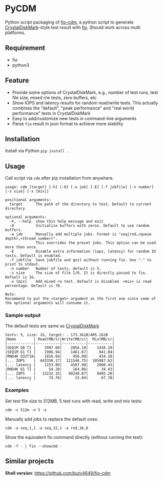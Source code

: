 # PyCDM

Python script packaging of [fio-cdm](https://github.com/OliverLew/fio-cdm), a python script to generate [CrystalDiskMark](https://crystalmark.info/en/software/crystaldiskmark/)-style test result with [fio](https://github.com/axboe/fio). Should work across multi platforms.

## Requirement

- fio
- python3

## Feature

- Provide some options of CrystalDiskMark, e.g., number of test runs, test file size, mixed r/w tests, zero buffers, etc
- Show IOPS and latency results for random read/write tests.
  This actually combines the "default", "peak performance" and "real world performance" tests in CrystalDiskMark
- Easy to add/customize new tests in command-line arguments
- Parse `fio` result in json format to achieve more stability

## Installation

Install via Python `pip install .`

## Usage

Call script via `cdm` after pip installation from anywhere.

```
usage: cdm [target] [-h] [-0] [-a job] [-E] [-f jobfile] [-n number] [-s size] [-x [mix]]

positional arguments:
  target      The path of the directory to test. Default to current directory.

optional arguments:
  -h, --help  show this help message and exit
  -0          Initialize buffers with zeros. Default to use random buffers.
  -a job      Manually add multiple jobs. Format is "seq|rnd,<queue depth>,<thread number>".
              This overrides the preset jobs. This option can be used more than once.
  -E          Disable extra information (iops, latency) for random IO tests. Default is enabled.
  -f jobfile  Save jobfile and quit without running fio. Use "-" to print to stdout.
  -n number   Number of tests, default is 5.
  -s size     The size of file I/O. It is directly passed to fio. Default is 1G.
  -x [mix]    Add mixed rw test. Default is disabled. <mix> is read percentage. Default is 70.

Note:
Recommend to put the <target> argument as the first one since some of the optional arguments will consume it.
```

### Sample output

The default tests are same as [CrystalDiskMark](https://crystalmark.info/en/software/crystaldiskmark/crystaldiskmark-main-menu/)

```
tests: 5, size: 1G, target: . 173.3GiB/405.1GiB
|Name        | Read(MB/s)|Write(MB/s)|  Mix(MB/s)|
|------------|-----------|-----------|-----------|
|SEQ1M Q8 T1 |    2997.60|    2056.19|    1438.19|
|SEQ1M Q1 T1 |    1986.94|    1461.67|     941.04|
|RND4K Q32T16|    1816.04|     456.98|     434.18|
|... IOPS    |  443350.17|  111546.75|  105987.62|
|... latency |    1153.89|    4587.90|    2800.43|
|RND4K Q1 T1 |      54.20|     164.86|      34.43|
|... IOPS    |   13232.15|   40248.87|    8405.20|
|... latency |      74.76|      23.04|      67.78|
```

### Examples

Set test file size to 512MB, 5 test runs with read, write and mix tests:

    cdm -s 512m -n 5 -x

Manually add jobs to replace the default ones:

    cdm -a seq,1,1 -a seq,32,1 -a rnd,16,8

Show the equivalent fio command directly (without running the test):

    cdm -f - | fio --showcmd -

## Similar projects

**Shell version**: https://github.com/buty4649/fio-cdm
